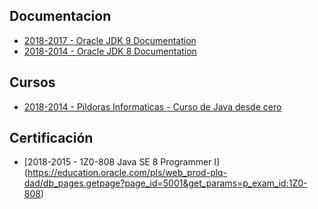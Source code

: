## Documentacion 
* [2018-2017 - Oracle JDK 9 Documentation](https://docs.oracle.com/javase/9/)
* [2018-2014 - Oracle JDK 8 Documentation](https://docs.oracle.com/javase/8/)


## Cursos
* [2018-2014 - Pildoras Informaticas - Curso de Java desde cero](https://www.youtube.com/watch?v=coK4jM5wvko&list=PLU8oAlHdN5BktAXdEVCLUYzvDyqRQJ2lk)

## Certificación
* [2018-2015 - 1Z0-808 Java SE 8 Programmer I] (https://education.oracle.com/pls/web_prod-plq-dad/db_pages.getpage?page_id=5001&get_params=p_exam_id:1Z0-808)


